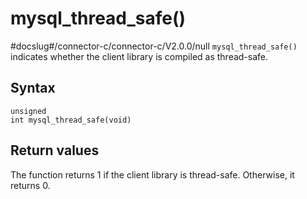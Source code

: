 mysql_thread_safe() 
========================================
#docslug#/connector-c/connector-c/V2.0.0/null
`mysql_thread_safe()` indicates whether the client library is compiled as thread-safe. 

Syntax 
---------------------------

```unknow
unsigned
int mysql_thread_safe(void)
```



Return values 
----------------------------------

The function returns 1 if the client library is thread-safe. Otherwise, it returns 0.

